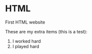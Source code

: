 # HTML
First HTML website

These are my extra items (this is a test):
1. I worked hard
2. I played hard
